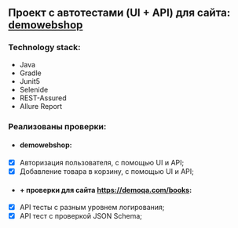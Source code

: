 ## Проект с автотестами (UI + API) для сайта: [demowebshop](http://demowebshop.tricentis.com/)
### Technology stack:
- Java
- Gradle
- Junit5
- Selenide
- REST-Assured
- Allure Report

### Реализованы проверки:

* #### demowebshop:
- [X] Авторизация пользователя, с помощью UI и API;
- [X] Добавление товара в корзину, с помощью UI и API;

* #### + проверки для сайта https://demoqa.com/books:
- [X] API тесты с разным уровнем логирования;
- [X] API тест с проверкой JSON Schema;
